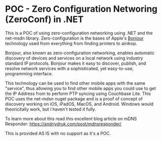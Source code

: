 # POC - Zero Configuration Networing (ZeroConf) in .NET

This is a POC of using zero-configuration networking using .NET and the net-msdn library.  Zero-configuration is the bases of Apple's [Bonjour](https://developer.apple.com/bonjour/) technology used from everything from finding printers to airdrop.  

Bonjour, also known as zero-configuration networking, enables automatic discovery of devices and services on a local network using industry standard IP protocols. Bonjour makes it easy to discover, publish, and resolve network services with a sophisticated, yet easy-to-use, programming interface.

This technology can be used to find other mobile apps with the same "service", thus allowing you to find other mobile apps you could use to get the IP Address from to perform PTP syncing using Couchbase Lite.  This POC uses the net-mdsn nuget package and is a proof of concept of discovery working on iOS, iPadOS, MacOS, and Android.  Windows would theoricitally work, but I haven't tested it fully.

To learn more about this read this excellent blog article on mDNS Responder:
https://andriydruk.com/post/mdnsresponder/

This is provided AS IS with no support as it's a POC.
